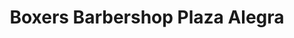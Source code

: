 ---
title: "Boxers Barbershop Plaza Alegra"
url: /zapopan/boxers-barbershop-plaza-alegra/
shop: Friseur
---